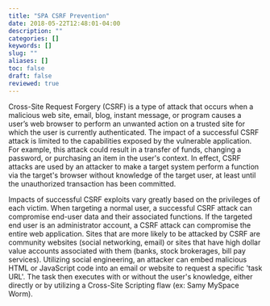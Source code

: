 ```yaml
---
title: "SPA CSRF Prevention"
date: 2018-05-22T12:48:01-04:00
description: ""
categories: []
keywords: []
slug: ""
aliases: []
toc: false
draft: false
reviewed: true
---
```


Cross-Site Request Forgery (CSRF) is a type of attack that occurs when a malicious web site, email, blog, instant message, or program causes a user’s web browser to perform an unwanted action on a trusted site for which the user is currently authenticated. The impact of a successful CSRF attack is limited to the capabilities exposed by the vulnerable application. For example, this attack could result in a transfer of funds, changing a password, or purchasing an item in the user's context. In effect, CSRF attacks are used by an attacker to make a target system perform a function via the target's browser without knowledge of the target user, at least until the unauthorized transaction has been committed.

Impacts of successful CSRF exploits vary greatly based on the privileges of each victim. When targeting a normal user, a successful CSRF attack can compromise end-user data and their associated functions. If the targeted end user is an administrator account, a CSRF attack can compromise the entire web application. Sites that are more likely to be attacked by CSRF are community websites (social networking, email) or sites that have high dollar value accounts associated with them (banks, stock brokerages, bill pay services). Utilizing social engineering, an attacker can embed malicious HTML or JavaScript code into an email or website to request a specific 'task URL'. The task then executes with or without the user's knowledge, either directly or by utilizing a Cross-Site Scripting flaw (ex: Samy MySpace Worm).